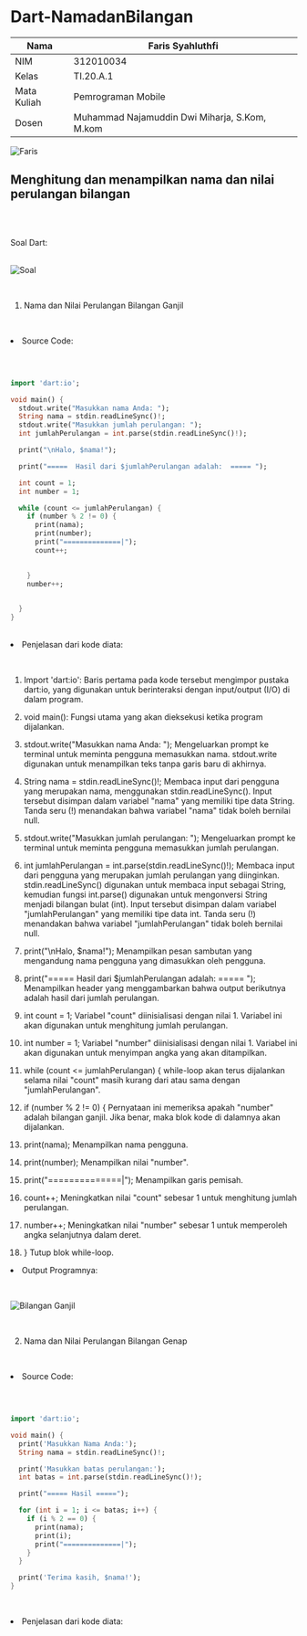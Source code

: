 # Dart-NamadanBilangan

| Nama    | Faris Syahluthfi |
| ------- | ----------- |
| NIM     | 312010034       |
| Kelas   | TI.20.A.1        |
| Mata Kuliah   | Pemrograman Mobile  |
| Dosen  | Muhammad Najamuddin Dwi Miharja, S.Kom, M.kom  |

![Faris](screenshot/faris.jpg)</p>

## Menghitung dan menampilkan nama dan nilai perulangan bilangan </p> </br>

Soal Dart: </p></br>
![Soal](screenshot/soal.jpg)</p> </br>

1.  Nama dan Nilai Perulangan Bilangan Ganjil </p></br>

<li> Source Code: </p></br> </li>

``` dart

import 'dart:io';

void main() {
  stdout.write("Masukkan nama Anda: ");
  String nama = stdin.readLineSync()!;
  stdout.write("Masukkan jumlah perulangan: ");
  int jumlahPerulangan = int.parse(stdin.readLineSync()!);

  print("\nHalo, $nama!");

  print("=====  Hasil dari $jumlahPerulangan adalah:  ===== ");

  int count = 1;
  int number = 1;

  while (count <= jumlahPerulangan) {
    if (number % 2 != 0) {
      print(nama);
      print(number);
      print("==============|");
      count++;

      
    }
    number++;

    
  }
}

```

</p></br>

<li> Penjelasan dari kode diata: </li></p><br>

1. Import 'dart:io':
   Baris pertama pada kode tersebut mengimpor pustaka dart:io, yang digunakan untuk berinteraksi dengan input/output (I/O) di dalam program.

2. void main():
   Fungsi utama yang akan dieksekusi ketika program dijalankan.

3. stdout.write("Masukkan nama Anda: ");
   Mengeluarkan prompt ke terminal untuk meminta pengguna memasukkan nama. stdout.write digunakan untuk menampilkan teks tanpa garis baru di akhirnya.

4. String nama = stdin.readLineSync()!;
   Membaca input dari pengguna yang merupakan nama, menggunakan stdin.readLineSync(). Input tersebut disimpan dalam variabel "nama" yang memiliki tipe data String. Tanda seru (!) menandakan bahwa variabel "nama" tidak boleh bernilai null.

5. stdout.write("Masukkan jumlah perulangan: ");
   Mengeluarkan prompt ke terminal untuk meminta pengguna memasukkan jumlah perulangan.

6. int jumlahPerulangan = int.parse(stdin.readLineSync()!);
   Membaca input dari pengguna yang merupakan jumlah perulangan yang diinginkan. stdin.readLineSync() digunakan untuk membaca input sebagai String, kemudian fungsi int.parse() digunakan untuk mengonversi String menjadi bilangan bulat (int). Input tersebut disimpan dalam variabel "jumlahPerulangan" yang memiliki tipe data int. Tanda seru (!) menandakan bahwa variabel "jumlahPerulangan" tidak boleh bernilai null.

7. print("\nHalo, $nama!");
   Menampilkan pesan sambutan yang mengandung nama pengguna yang dimasukkan oleh pengguna.

8. print("=====  Hasil dari $jumlahPerulangan adalah:  ===== ");
   Menampilkan header yang menggambarkan bahwa output berikutnya adalah hasil dari jumlah perulangan.

9. int count = 1;
   Variabel "count" diinisialisasi dengan nilai 1. Variabel ini akan digunakan untuk menghitung jumlah perulangan.

10. int number = 1;
    Variabel "number" diinisialisasi dengan nilai 1. Variabel ini akan digunakan untuk menyimpan angka yang akan ditampilkan.

11. while (count <= jumlahPerulangan) {
       while-loop akan terus dijalankan selama nilai "count" masih kurang dari atau sama dengan "jumlahPerulangan".

12. if (number % 2 != 0) {
       Pernyataan ini memeriksa apakah "number" adalah bilangan ganjil. Jika benar, maka blok kode di dalamnya akan dijalankan.

13. print(nama);
      Menampilkan nama pengguna.

14. print(number);
      Menampilkan nilai "number".

15. print("==============|");
      Menampilkan garis pemisah.

16. count++;
      Meningkatkan nilai "count" sebesar 1 untuk menghitung jumlah perulangan.

17. number++;
      Meningkatkan nilai "number" sebesar 1 untuk memperoleh angka selanjutnya dalam deret.

18. }
    Tutup blok while-loop.
</br></p>


<li> Output Programnya: </li></p><br>

![Bilangan Ganjil](screenshot/Bilangan_Ganjil.png)</p> </br>

2.  Nama dan Nilai Perulangan Bilangan Genap </p></br>

<li> Source Code: </p></br> </li>

``` dart

import 'dart:io';

void main() {
  print('Masukkan Nama Anda:');
  String nama = stdin.readLineSync()!;

  print('Masukkan batas perulangan:');
  int batas = int.parse(stdin.readLineSync()!);

  print("===== Hasil =====");

  for (int i = 1; i <= batas; i++) {
    if (i % 2 == 0) {
      print(nama);
      print(i);
      print("==============|");
    }
  }

  print('Terima kasih, $nama!');
}

```

</br></p>

<li> Penjelasan dari kode diata: </li></p><br>


